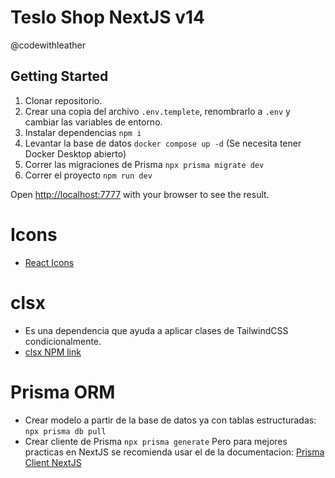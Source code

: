 # Teslo Shop NextJS v14
@codewithleather

## Getting Started
1. Clonar repositorio.
2. Crear una copia del archivo `.env.templete`, renombrarlo a `.env` y cambiar las variables de entorno.
3. Instalar dependencias ```npm i```
4. Levantar la base de datos ```docker compose up -d``` (Se necesita tener Docker Desktop abierto)
5. Correr las migraciones de Prisma ```npx prisma migrate dev```
6. Correr el proyecto ```npm run dev```

Open [http://localhost:7777](http://localhost:7777) with your browser to see the result.

# Icons
- [React Icons](https://react-icons.github.io/react-icons/)

# clsx

- Es una dependencia que ayuda a aplicar clases de TailwindCSS condicionalmente.
- [clsx NPM link](https://www.npmjs.com/package/clsx)

# Prisma ORM

- Crear modelo a partir de la base de datos ya con tablas estructuradas: ```npx prisma db pull```
- Crear cliente de Prisma ```npx prisma generate``` Pero para mejores practicas en NextJS se recomienda usar el de la documentacion: [Prisma Client NextJS](https://www.prisma.io/docs/orm/more/help-and-troubleshooting/help-articles/nextjs-prisma-client-dev-practices#solution)